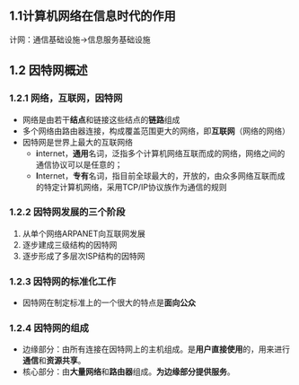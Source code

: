 ## 1.1计算机网络在信息时代的作用

计网：通信基础设施->信息服务基础设施  

## 1.2 因特网概述

### 1.2.1 网络，互联网，因特网

- 网络是由若干**结点**和链接这些结点的**链路**组成
- 多个网络由路由器连接，构成覆盖范围更大的网络，即**互联网**（网络的网络）
- 因特网是世界上最大的互联网络
  - **i**nternet，**通用**名词，泛指多个计算机网络互联而成的网络，网络之间的通信协议可以是任意的；
  - **I**nternet，**专有**名词，指目前全球最大的，开放的，由众多网络互联而成的特定计算机网络，采用TCP/IP协议族作为通信的规则

### 1.2.2 因特网发展的三个阶段

1. 从单个网络ARPANET向互联网发展
2. 逐步建成三级结构的因特网
3. 逐步形成了多层次ISP结构的因特网

### 1.2.3 因特网的标准化工作

- 因特网在制定标准上的一个很大的特点是**面向公众**

 ### 1.2.4 因特网的组成

- 边缘部分：由所有连接在因特网上的主机组成。是**用户直接使用**的，用来进行**通信**和**资源共享**。
- 核心部分：由**大量网络**和**路由器**组成。**为边缘部分提供服务**。